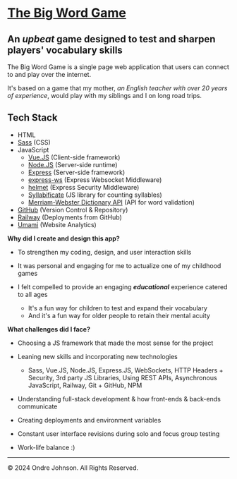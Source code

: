 # [The Big Word Game](https://thebigwordgame.com)
## An _upbeat_ game designed to test and sharpen players' vocabulary skills
The Big Word Game is a single page web application that users can connect to and play over the internet.

It's based on a game that my mother, _an English teacher with over 20 years of experience_, would play with my siblings and I on long road trips. 

## Tech Stack
- HTML
- [Sass](https://sass-lang.com/) (CSS)
- JavaScript
  - [Vue.JS](https://vuejs.org/) (Client-side framework)
  - [Node.JS](https://nodejs.org/en) (Server-side runtime)
  - [Express](https://expressjs.com/) (Server-side framework)
  - [express-ws](https://www.npmjs.com/package/express-ws) (Express Websocket Middleware)
  - [helmet](https://www.npmjs.com/package/helmet) (Express Security Middleware)
  - [Syllabificate](https://github.com/EndaHallahan/syllabificate) (JS library for counting syllables)
  - [Merriam-Webster Dictionary API](https://dictionaryapi.com/) (API for word validation)
 - [GitHub](https://github.com) (Version Control & Repository)
 - [Railway](https://railway.app) (Deployments from GitHub)
 - [Umami](https://umami.is) (Website Analytics)

**Why did I create and design this app?**
- To strengthen my coding, design, and user interaction skills
- It was personal and engaging for me to actualize one of my childhood games
- I felt compelled to provide an engaging ***educational*** experience catered to all ages
  
  - It's a fun way for children to test and expand their vocabulary
  - And it's a fun way for older people to retain their mental acuity

**What challenges did I face?**
- Choosing a JS framework that made the most sense for the project
- Leaning new skills and incorporating new technologies
  
  - Sass, Vue.JS, Node.JS, Express.JS, WebSockets, HTTP Headers + Security, 3rd party JS Libraries, Using REST APIs, Asynchronous JavaScript, Railway, Git + GitHub, NPM
- Understanding full-stack development & how front-ends & back-ends communicate
- Creating deployments and environment variables
- Constant user interface revisions during solo and focus group testing
- Work-life balance :)

- - -
© 2024 Ondre Johnson. All Rights Reserved.
